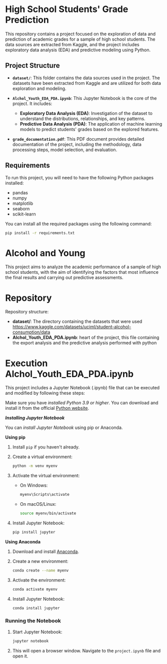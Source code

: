 # High School Students' Grade Prediction

This repository contains a project focused on the exploration of data and prediction of academic grades for a sample of high school students. The data sources are extracted from Kaggle, and the project includes exploratory data analysis (EDA) and predictive modeling using Python.

## Project Structure

- **`dataset/`**: This folder contains the data sources used in the project. The datasets have been extracted from Kaggle and are utilized for both data exploration and modeling.

- **`Alchol_Youth_EDA_PDA.ipynb`**: This Jupyter Notebook is the core of the project. It includes:
  - **Exploratory Data Analysis (EDA)**: Investigation of the dataset to understand the distributions, relationships, and key patterns.
  - **Predictive Data Analysis (PDA)**: The application of machine learning models to predict students' grades based on the explored features.

- **`grade_documentation.pdf`**: This PDF document provides detailed documentation of the project, including the methodology, data processing steps, model selection, and evaluation.

## Requirements

To run this project, you will need to have the following Python packages installed:

- pandas
- numpy
- matplotlib
- seaborn
- scikit-learn

You can install all the required packages using the following command:

```bash
pip install -r requirements.txt
```


# Alcohol and Young

This project aims to analyze the academic performance of a sample of high school students, with the aim of identifying the factors that most influence the final results and carrying out predictive assessments.


# Repository

Repository structure:

- **dataset/**: The directory containing the datasets that were used https://www.kaggle.com/datasets/uciml/student-alcohol-consumption/data
- **Alchol_Youth_EDA_PDA.ipynb**: heart of the project, this file containing the export analysis and the predictive analysis performed with python

# Execution Alchol_Youth_EDA_PDA.ipynb

This project includes a Jupyter Notebook (.ipynb) file that can be executed and modified by following these steps:

Make sure you have <i>installed Python 3.9 or higher</i>. You can download and install it from the official [Python website](https://www.python.org/downloads/).

<b><i>Installing Jupyter Notebook</i></b>

You can <i>install Jupyter Notebook</i> using pip or Anaconda.

<b>Using pip</b>

1. Install `pip` if you haven't already.
2. Create a virtual environment:

    ```bash
    python -m venv myenv
    ```

3. Activate the virtual environment:

    - On Windows:

      ```bash
      myenv\Scripts\activate
      ```

    - On macOS/Linux:

      ```bash
      source myenv/bin/activate
      ```

4. Install Jupyter Notebook:

    ```bash
    pip install jupyter
    ```

<b>Using Anaconda</b>

1. Download and install [Anaconda](https://www.anaconda.com/products/individual).
2. Create a new environment:

    ```bash
    conda create --name myenv
    ```

3. Activate the environment:

    ```bash
    conda activate myenv
    ```

4. Install Jupyter Notebook:

    ```bash
    conda install jupyter
    ```

### Running the Notebook

1. Start Jupyter Notebook:

    ```bash
    jupyter notebook
    ```

2. This will open a browser window. Navigate to the `project.ipynb` file and open it.

